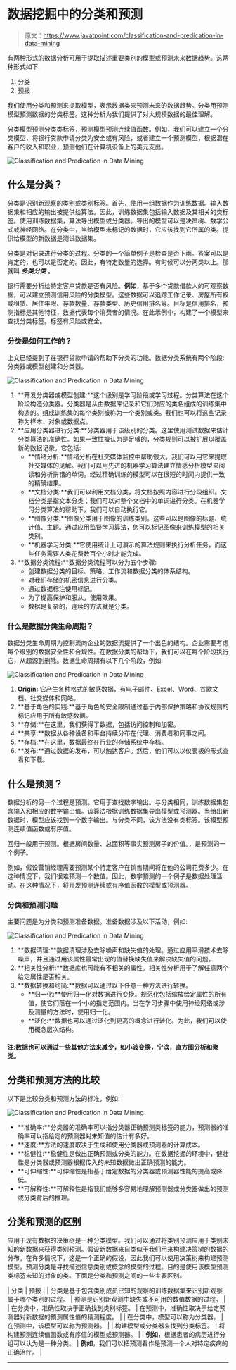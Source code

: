 # 数据挖掘中的分类和预测

> 原文：<https://www.javatpoint.com/classification-and-predication-in-data-mining>

有两种形式的数据分析可用于提取描述重要类别的模型或预测未来数据趋势。这两种形式如下:

1.  分类
2.  预报

我们使用分类和预测来提取模型，表示数据类来预测未来的数据趋势。分类用预测模型预测数据的分类标签。这种分析为我们提供了对大规模数据的最佳理解。

分类模型预测分类类标签，预测模型预测连续值函数。例如，我们可以建立一个分类模型，将银行贷款申请分类为安全或有风险，或者建立一个预测模型，根据潜在客户的收入和职业，预测他们在计算机设备上的美元支出。

![Classification and Predication in Data Mining](img/2d369d85dcb83982488e6e98b45d226a.png)

## 什么是分类？

分类是识别新观察的类别或类别标签。首先，使用一组数据作为训练数据。输入数据集和相应的输出被提供给算法。因此，训练数据集包括输入数据及其相关的类标签。使用训练数据集，算法导出模型或分类器。导出的模型可以是决策树、数学公式或神经网络。在分类中，当给模型未标记的数据时，它应该找到它所属的类。提供给模型的新数据是测试数据集。

分类是对记录进行分类的过程。分类的一个简单例子是检查是否下雨。答案可以是肯定的，也可以是否定的。因此，有特定数量的选择。有时候可以分两类以上。那就叫 ***多类分类*** 。

银行需要分析给特定客户贷款是否有风险。**例如**，基于多个贷款借款人的可观察数据，可以建立预测信用风险的分类模型。这些数据可以追踪工作记录、房屋所有权或租赁、居住年限、存款数量、存款类型、历史信用排名等。目标是信用排名，预测指标是其他特征，数据代表每个消费者的情况。在此示例中，构建了一个模型来查找分类标签。标签有风险或安全。

### 分类是如何工作的？

上文已经提到了在银行贷款申请的帮助下分类的功能。数据分类系统有两个阶段:分类器或模型创建和分类器。

![Classification and Predication in Data Mining](img/4a9bec302324068fe9b3d5649fc0ce29.png)

1.  **开发分类器或模型创建:**这个级别是学习阶段或学习过程。分类算法在这个阶段构造分类器。分类器是从由数据库记录和它们对应的类名组成的训练集中构造的。组成训练集的每个类别被称为一个类别或类。我们也可以将这些记录称为样本、对象或数据点。
2.  **应用分类器进行分类:**分类器用于该级别的分类。这里使用测试数据来估计分类算法的准确性。如果一致性被认为是足够的，分类规则可以被扩展以覆盖新的数据记录。它包括:
    *   **情绪分析:**情绪分析在社交媒体监控中帮助很大。我们可以用它来提取社交媒体的见解。我们可以用先进的机器学习算法建立情感分析模型来阅读和分析拼错的单词。经过精确训练的模型可以在很短的时间内提供一致的精确结果。
    *   **文档分类:**我们可以利用文档分类，将文档按照内容进行分段组织。文档分类是指文本分类；我们可以对整个文档中的单词进行分类。在机器学习分类算法的帮助下，我们可以自动执行它。
    *   **图像分类:**图像分类用于图像的训练类别。这些可以是图像的标题、统计值、主题。通过应用监督学习算法，您可以标记图像来训练模型的相关类别。
    *   **机器学习分类:**它使用统计上可演示的算法规则来执行分析任务，而这些任务需要人类花费数百个小时才能完成。
3.  **数据分类流程:**数据分类流程可以分为五个步骤:
    *   创建数据分类的目标、策略、工作流和数据分类的体系结构。
    *   对我们存储的机密信息进行分类。
    *   通过数据标注使用标记。
    *   为了提高保护和服从，使用效果。
    *   数据是复杂的，连续的方法就是分类。

### 什么是数据分类生命周期？

数据分类生命周期为控制流向企业的数据流提供了一个出色的结构。企业需要考虑每个级别的数据安全性和合规性。在数据分类的帮助下，我们可以在每个阶段执行它，从起源到删除。数据生命周期有以下几个阶段，例如:

![Classification and Predication in Data Mining](img/e93742f1cfcd8e020d3e634f1cb4b4c6.png)

1.  **Origin:** 它产生各种格式的敏感数据，有电子邮件、Excel、Word、谷歌文档、社交媒体和网站。
2.  **基于角色的实践:**基于角色的安全限制通过基于内部保护策略和协议规则的标记应用于所有敏感数据。
3.  **存储:**在这里，我们获得了数据，包括访问控制和加密。
4.  **共享:**数据从各种设备和平台持续分布在代理、消费者和同事之间。
5.  **存档:**在这里，数据最终在行业的存储系统中存档。
6.  **发布:**通过数据的发布，可以触达客户。然后，他们可以以仪表板的形式查看和下载。

## 什么是预测？

数据分析的另一个过程是预测。它用于查找数字输出。与分类相同，训练数据集包含输入和相应的数字输出值。该算法根据训练数据集导出模型或预测器。当给出新数据时，模型应该找到一个数字输出。与分类不同，该方法没有类标签。该模型预测连续值函数或有序值。

回归一般用于预测。根据房间数量、总面积等事实预测房子的价值。，是预测的一个例子。

例如，假设营销经理需要预测某个特定客户在销售期间将在他的公司花费多少。在这种情况下，我们很难预测一个数值。因此，数字预测的一个例子是数据处理活动。在这种情况下，将开发预测连续或有序值函数的模型或预测器。

### 分类和预测问题

主要问题是为分类和预测准备数据。准备数据涉及以下活动，例如:

![Classification and Predication in Data Mining](img/4ab22936d98c31f1662acfa08ffdffa6.png)

1.  **数据清理:**数据清理涉及去除噪声和缺失值的处理。通过应用平滑技术去除噪声，并且通过用该属性最常出现的值替换缺失值来解决缺失值的问题。
2.  **相关性分析:**数据库也可能有不相关的属性。相关性分析用于了解任意两个给定属性是否相关。
3.  **数据转换和约简:**数据可以通过以下任意一种方法进行转换。
    *   **归一化:**使用归一化对数据进行变换。规范化包括缩放给定属性的所有值，使它们落在一个小的指定范围内。当在学习步骤中使用神经网络或涉及测量的方法时，使用归一化。
    *   **泛化:**数据也可以通过泛化到更高的概念进行转化。为此，我们可以使用概念层次结构。

#### 注:数据也可以通过一些其他方法来减少，如小波变换，宁滨，直方图分析和聚类。

## 分类和预测方法的比较

以下是比较分类和预测方法的标准，例如:

![Classification and Predication in Data Mining](img/3487c22815ffc108552ba40f38bd2506.png)

*   **准确率:**分类器的准确率可以指分类器正确预测类标签的能力，预测器的准确率可以指给定的预测器对未知值的估计有多好。
*   **速度:**方法的速度取决于生成和使用分类器或预测器的计算成本。
*   **稳健性:**稳健性是做出正确预测或分类的能力。在数据挖掘的环境中，健壮性是分类器或预测器根据传入的未知数据做出正确预测的能力。
*   **可伸缩性:**可伸缩性是指基于给定数据的分类器或预测器性能的提高或降低。
*   **可解释性:**可解释性是指我们能够多容易地理解预测器或分类器做出的预测或分类背后的推理。

## 分类和预测的区别

应用于现有数据的决策树是一种分类模型。我们可以通过将类别预测应用于类别未知的新数据来获得类别预测。假设新数据来自类似于我们用来构建决策树的数据的分布。在许多情况下，这是一个正确的假设，因此我们可以使用决策树来构建预测模型。预测分类是寻找描述信息类别或概念的模型的过程。目的是使用该模型预测类标签未知的对象的类。下面是分类和预测之间的一些主要区别。

| 分类 | 预报 |
| 分类是基于包含类别成员已知的观察的训练数据集来识别新观察属于哪个类别的过程。 | 预测是识别新观测中缺失或不可用的数值数据的过程。 |
| 在分类中，准确性取决于正确找到类别标签。 | 在预测中，准确性取决于给定预测器对新数据的预测属性值的猜测程度。 |
| 在分类中，模型可以称为分类器。 | 在预测中，该模型可以称为预测器。 |
| 构建模型或分类器来找到分类标签。 | 将构建预测连续值函数或有序值的模型或预测器。 |
| **例如**，根据患者的病历进行分组可以认为是一种分类。 | **例如**，我们可以把预测看作是预测一个人对特定疾病的正确治疗。 |

* * *